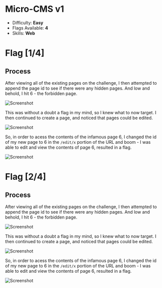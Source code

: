 # Micro-CMS v1

* Difficulty: **Easy**
* Flags Available: **4**
* Skills: **Web**

# Flag [1/4]

## Process

After viewing all of the existing pages on the challenge, I then attempted to append the page id to see if there were any hidden pages. And low and behold, I hit 6 - the forbidden page.

![Screenshot](https://i.imgur.com/qD93Eri.png)

This was without a doubt a flag in my mind, so I knew what to now target. I then continued to create a page, and noticed that pages could be edited. 

![Screenshot](https://i.imgur.com/kFNq3rq.png)

So, in order to acess the contents of the infamous page 6, I changed the id of my new page to 6 in the ```/edit/x``` portion of the URL and boom - I was able to edit and view the contents of page 6, resulted in a flag.

![Screenshot](https://i.imgur.com/v3QbMYQ.png)

# Flag [2/4]

## Process

After viewing all of the existing pages on the challenge, I then attempted to append the page id to see if there were any hidden pages. And low and behold, I hit 6 - the forbidden page.

![Screenshot](https://i.imgur.com/qD93Eri.png)

This was without a doubt a flag in my mind, so I knew what to now target. I then continued to create a page, and noticed that pages could be edited. 

![Screenshot](https://i.imgur.com/kFNq3rq.png)

So, in order to acess the contents of the infamous page 6, I changed the id of my new page to 6 in the ```/edit/x``` portion of the URL and boom - I was able to edit and view the contents of page 6, resulted in a flag.

![Screenshot](https://i.imgur.com/v3QbMYQ.png)
